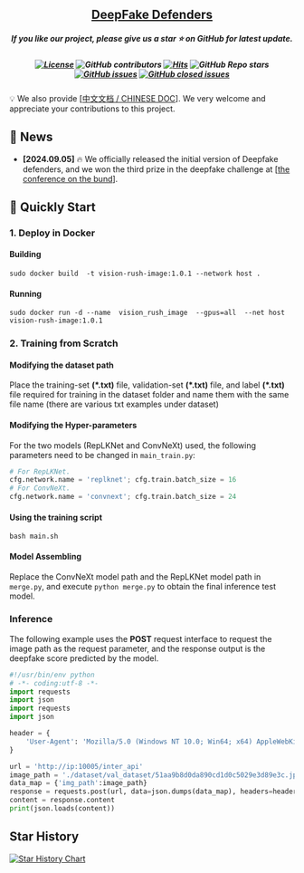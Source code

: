 <h2 align="center"> <a href="">DeepFake Defenders</a></h2>
<h5 align="center"> If you like our project, please give us a star ⭐ on GitHub for latest update.  </h2>

<h5 align="center">
    
<!-- PROJECT SHIELDS -->
[![License](https://img.shields.io/badge/License-Apache%202.0-yellow)](https://github.com/VisionRush/DeepFakeDefenders/blob/main/LICENSE) 
![GitHub contributors](https://img.shields.io/github/contributors/VisionRush/DeepFakeDefenders)
[![Hits](https://hits.seeyoufarm.com/api/count/incr/badge.svg?url=https%3A%2F%2Fgithub.com%2FVisionRush%2FDeepFakeDefenders&count_bg=%2379C83D&title_bg=%23555555&icon=&icon_color=%23E7E7E7&title=Visitors&edge_flat=false)](https://hits.seeyoufarm.com)
![GitHub Repo stars](https://img.shields.io/github/stars/VisionRush/DeepFakeDefenders)
[![GitHub issues](https://img.shields.io/github/issues/VisionRush/DeepFakeDefenders?color=critical&label=Issues)](https://github.com/PKU-YuanGroup/MoE-LLaVA/issues?q=is%3Aopen+is%3Aissue)
[![GitHub closed issues](https://img.shields.io/github/issues-closed/VisionRush/DeepFakeDefenders?color=success&label=Issues)](https://github.com/PKU-YuanGroup/MoE-LLaVA/issues?q=is%3Aissue+is%3Aclosed)  <br>

</h5>

💡 We also provide [[中文文档 / CHINESE DOC](README_zh.md)]. We very welcome and appreciate your contributions to this project.


## 📣 News

* **[2024.09.05]**  🔥 We officially released the initial version of Deepfake defenders, and we won the third prize in the deepfake challenge at [[the conference on the bund](https://www.atecup.cn/deepfake)].

## 🚀 Quickly Start

### 1. Deploy in Docker
#### Building

```shell
sudo docker build  -t vision-rush-image:1.0.1 --network host .
```

#### Running

```shell
sudo docker run -d --name  vision_rush_image  --gpus=all  --net host  vision-rush-image:1.0.1
```

### 2. Training from Scratch

#### Modifying the dataset path

Place the training-set **(\*.txt)** file, validation-set **(\*.txt)** file, and label **(\*.txt)** file required for training in the dataset folder and name them with the same file name (there are various txt examples under dataset)

#### Modifying the Hyper-parameters

For the two models (RepLKNet and ConvNeXt) used, the following parameters need to be changed in `main_train.py`:

```python
# For RepLKNet.
cfg.network.name = 'replknet'; cfg.train.batch_size = 16
# For ConvNeXt.
cfg.network.name = 'convnext'; cfg.train.batch_size = 24
```

#### Using the training script

```shell
bash main.sh
```

#### Model Assembling

Replace the ConvNeXt model path and the RepLKNet model path in `merge.py`, and execute `python merge.py` to obtain the final inference test model.

### Inference

The following example uses the **POST** request interface to request the image path as the request parameter, and the response output is the deepfake score predicted by the model.

```python
#!/usr/bin/env python
# -*- coding:utf-8 -*-
import requests
import json
import requests
import json

header = {
    'User-Agent': 'Mozilla/5.0 (Windows NT 10.0; Win64; x64) AppleWebKit/537.36 (KHTML, like Gecko) Chrome/92.0.4515.107 Safari/537.36'
}

url = 'http://ip:10005/inter_api'
image_path = './dataset/val_dataset/51aa9b8d0da890cd1d0c5029e3d89e3c.jpg'
data_map = {'img_path':image_path}
response = requests.post(url, data=json.dumps(data_map), headers=header)
content = response.content
print(json.loads(content))
```



## Star History

[![Star History Chart](https://api.star-history.com/svg?repos=VisionRush/DeepFakeDefenders&type=Date)](https://star-history.com/#DeepFakeDefenders/DeepFakeDefenders&Date)
